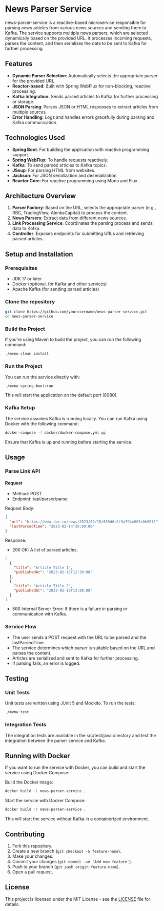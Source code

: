 # News Parser Service

news-parser-service is a reactive-based microservice responsible for parsing news articles from various news sources and sending them to Kafka. The service supports multiple news parsers, which are selected dynamically based on the provided URL. It processes incoming requests, parses the content, and then serializes the data to be sent to Kafka for further processing.

## Features

- **Dynamic Parser Selection**: Automatically selects the appropriate parser for the provided URL.
- **Reactor-based**: Built with Spring WebFlux for non-blocking, reactive processing.
- **Kafka Integration**: Sends parsed articles to Kafka for further processing or storage.
- **JSON Parsing**: Parses JSON or HTML responses to extract articles from multiple sources.
- **Error Handling**: Logs and handles errors gracefully during parsing and Kafka communication.

## Technologies Used

- **Spring Boot**: For building the application with reactive programming support.
- **Spring WebFlux**: To handle requests reactively.
- **Kafka**: To send parsed articles to Kafka topics.
- **JSoup**: For parsing HTML from websites.
- **Jackson**: For JSON serialization and deserialization.
- **Reactor Core**: For reactive programming using Mono and Flux.

## Architecture Overview

1. **Parser Factory**: Based on the URL, selects the appropriate parser (e.g., RBC, TradingView, AlenkaCapital) to process the content.
2. **News Parsers**: Extract data from different news sources.
3. **Link Processing Service**: Coordinates the parsing process and sends data to Kafka.
4. **Controller**: Exposes endpoints for submitting URLs and retrieving parsed articles.

## Setup and Installation

### Prerequisites

- JDK 17 or later
- Docker (optional, for Kafka and other services)
- Apache Kafka (for sending parsed articles)

### Clone the repository

```bash
git clone https://github.com/yourusername/news-parser-service.git
cd news-parser-service
```

### Build the Project
If you're using Maven to build the project, you can run the following command:

```bash
./mvnw clean install
```

### Run the Project
You can run the service directly with:

```bash
./mvnw spring-boot:run
```

This will start the application on the default port (8080).

### Kafka Setup
The service assumes Kafka is running locally. You can run Kafka using Docker with the following command:

```bash
docker-compose -f docker/docker-compose.yml up
```

Ensure that Kafka is up and running before starting the service.

## Usage

### Parse Link API

#### Request
- Method: POST
- Endpoint: /api/parser/parse

Request Body:
```json
{
  "url": "https://www.rbc.ru/news/2023/02/15/635d6a1f9a794e001c0b99f1",
  "lastParsedTime": "2023-02-14T10:00:00"
}
```

Response:
- 200 OK: A list of parsed articles.

```json
[
  {
    "title": "Article Title 1",
    "publishedAt": "2023-02-15T12:30:00"
  },
  {
    "title": "Article Title 2",
    "publishedAt": "2023-02-15T13:00:00"
  }
]
```
- 500 Internal Server Error: If there is a failure in parsing or communication with Kafka.

### Service Flow

- The user sends a POST request with the URL to be parsed and the lastParsedTime.
- The service determines which parser is suitable based on the URL and parses the content.
- Articles are serialized and sent to Kafka for further processing.
- If parsing fails, an error is logged.

## Testing
### Unit Tests

Unit tests are written using JUnit 5 and Mockito. To run the tests:

```bash
./mvnw test
```

### Integration Tests
The integration tests are available in the src/test/java directory and test the integration between the parser service and Kafka.

## Running with Docker

If you want to run the service with Docker, you can build and start the service using Docker Compose:

Build the Docker image:

```bash
docker build -t news-parser-service .
```
Start the service with Docker Compose:
```bash
docker build -t news-parser-service .
```

This will start the service without Kafka in a containerized environment.


## Contributing

1. Fork this repository.
2. Create a new branch (`git checkout -b feature-name`).
3. Make your changes.
4. Commit your changes (`git commit -am 'Add new feature'`).
5. Push to your branch (`git push origin feature-name`).
6. Open a pull request.

## License

This project is licensed under the MIT License - see the [LICENSE](LICENSE) file for details.
